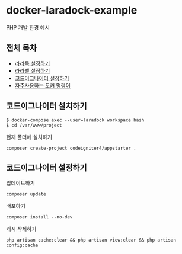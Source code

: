 # docker-laradock-example

PHP 개발 환경 예시

## 전체 목차

- [라라독 설정하기](LARADOCK.md)
- [라라벨 설정하기](LARAVEL.md)
- [코드이그나이터 설정하기](CODEIGNITER.md)
- [자주사용하는 도커 명령어](DOCKER.md)

## 코드이그나이터 설치하기

```shell
$ docker-compose exec --user=laradock workspace bash
$ cd /var/www/project
```

현재 폴더에 설치하기

```shell
composer create-project codeigniter4/appstarter .
```

## 코드이그나이터 설정하기

업데이트하기

```shell
composer update
```

배포하기

```shell
composer install --no-dev
```

캐시 삭제하기

```shell
php artisan cache:clear && php artisan view:clear && php artisan config:cache
```
